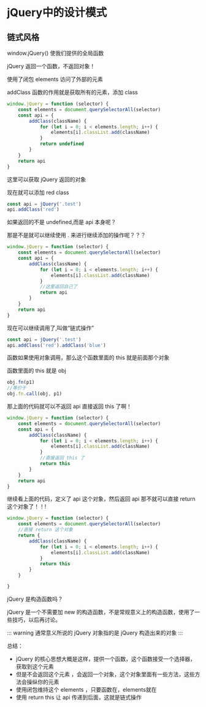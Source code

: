 # jQuery中的设计模式
## 链式风格

window.jQuery() 使我们提供的全局函数

jQuery 返回一个函数，不返回对象！

使用了闭包 elements 访问了外部的元素

addClass 函数的作用就是获取所有的元素，添加 class

```js
window.jQuery = function (selector) {
    const elements = document.querySelectorAll(selector)
    const api = {
        addClass(className) {
            for (let i = 0; i < elements.length; i++) {
                elements[i].classList.add(className)
            }
            return undefined
        }
    }
    return api
}
```

这里可以获取 jQuery 返回的对象

现在就可以添加 red class

```js
const api = jQuery('.test')
api.addClass('red')
```

如果返回的不是 undefined,而是 api 本身呢？

那是不是就可以继续使用 . 来进行继续添加的操作呢？？？

```js
window.jQuery = function (selector) {
    const elements = document.querySelectorAll(selector)
    const api = {
        addClass(className) {
            for (let i = 0; i < elements.length; i++) {
                elements[i].classList.add(className)
            }
            //这里返回自己了
            return api
        }
    }
    return api
}
```

现在可以继续调用了,叫做“链式操作”

```js
const api = jQuery('.test')
api.addClass('red').addClass('blue')
```

函数如果使用对象调用，那么这个函数里面的 this 就是前面那个对象

函数里面的 this 就是 obj

```js
obj.fn(p1)
//等价于
obj.fn.call(obj, p1)
```

那上面的代码就可以不返回 api 直接返回 this 了啊！

```js
window.jQuery = function (selector) {
    const elements = document.querySelectorAll(selector)
    const api = {
        addClass(className) {
            for (let i = 0; i < elements.length; i++) {
                elements[i].classList.add(className)
            }
            //直接返回 this 了
            return this
        }
    }
    return api
}
```

继续看上面的代码，定义了 api 这个对象，然后返回 api 那不就可以直接 return 这个对象了！！!

```js
window.jQuery = function (selector) {
    const elements = document.querySelectorAll(selector)
    //直接 return 这个对象
    return {
        addClass(className) {
            for (let i = 0; i < elements.length; i++) {
                elements[i].classList.add(className)
            }
            return this
        }
    }

}
```
jQuery 是构造函数吗？

jQuery 是一个不需要加 new 的构造函数，不是常规意义上的构造函数，使用了一些技巧，以后再讨论。

::: warning
通常意义所说的 jQuery 对象指的是 jQuery 构造出来的对象
:::

总结：

- jQuery 的核心思想大概是这样，提供一个函数，这个函数接受一个选择器，获取到这个元素
- 但是不会返回这个元素 ，会返回一个对象，这个对象里面有一些方法，这些方法会操纵你的元素
- 使用闭包维持这个 elements ，只要函数在，elements就在
- 使用 return this 让 api 传递到后面，这就是链式操作

